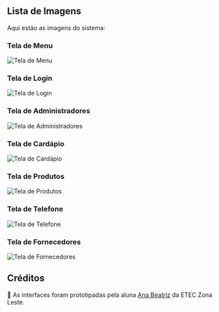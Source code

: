 ## Lista de Imagens
Aqui estão as imagens do sistema:


### Tela de Menu
![Tela de Menu](https://github.com/bportugal01/CRUD_JAVA_TEST_JUNIT/blob/VersionFinal/imagens/tela%20de%20menu.png)

### Tela de Login
![Tela de Login](https://github.com/bportugal01/CRUD_JAVA_TEST_JUNIT/blob/VersionFinal/imagens/tela%20de%20login.png)

### Tela de Administradores
![Tela de Administradores](https://github.com/bportugal01/CRUD_JAVA_TEST_JUNIT/blob/VersionFinal/imagens/tela%20de%20administradores.png)

### Tela de Cardápio
![Tela de Cardápio](https://github.com/bportugal01/CRUD_JAVA_TEST_JUNIT/blob/VersionFinal/imagens/tela%20de%20cardapio.png)

### Tela de Produtos
![Tela de Produtos](https://github.com/bportugal01/CRUD_JAVA_TEST_JUNIT/blob/VersionFinal/imagens/tela%20de%20produtos.png)

### Tela de Telefone
![Tela de Telefone](https://github.com/bportugal01/CRUD_JAVA_TEST_JUNIT/blob/VersionFinal/imagens/tela%20de%20telefone.png)

### Tela de Fornecedores
![Tela de Fornecedores](https://github.com/bportugal01/CRUD_JAVA_TEST_JUNIT/blob/VersionFinal/imagens/tela%20de%20fornecedores.png)

## Créditos

🎨 As interfaces foram prototipadas pela aluna [Ana Beatriz](https://github.com/DevAnaBeatriz) da ETEC Zona Leste.




